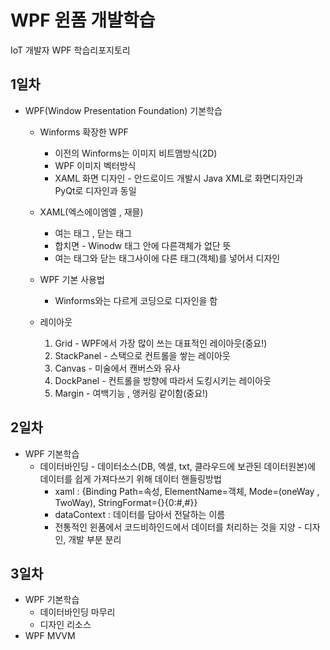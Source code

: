 # WPF 윈폼 개발학습
IoT 개발자 WPF 학습리포지토리 

## 1일차
- WPF(Window Presentation Foundation) 기본학습
    - Winforms 확장한 WPF 
        - 이전의 Winforms는 이미지 비트맴방식(2D)
        - WPF 이미지 벡터방식
        - XAML 화면 디자인 - 안드로이드 개발시 Java XML로 화면디자인과 PyQt로 디자인과 동일

    - XAML(엑스에이엠엘 , 재믈)
        - 여는 태그 <Window>, 닫는 태그 </Window>
        - 합치면 <Window /> - Winodw 태그 안에 다른객체가 없단 뜻
        - 여는 태그와 닫는 태그사이에 다른 태그(객체)를 넣어서 디자인
        

    - WPF 기본 사용법
        - Winforms와는 다르게 코딩으로 디자인을 함 


    - 레이아웃 
        1. Grid - WPF에서 가장 많이 쓰는 대표적인 레이아웃(중요!)
        2. StackPanel - 스택으로 컨트롤을 쌓는 레이아웃
        3. Canvas - 미술에서 캔버스와 유사
        4. DockPanel - 컨트롤을 방향에 따라서 도킹시키는 레이아웃
        5. Margin - 여백기능 , 앵커링 같이함(중요!)


## 2일차 
- WPF 기본학습
    - 데이터바인딩 - 데이터소스(DB, 엑셀, txt, 클라우드에 보관된 데이터원본)에 데이터를 쉽게 가져다쓰기 위해 데이터 핸들링방법
        - xaml : {Binding Path=속성, ElementName=객체, Mode=(oneWay , TwoWay), StringFormat={}{0:#,#}}
        - dataContext : 데이터를 담아서 전달하는 이름 
        - 전통적인 윈폼에서 코드비하인드에서 데이터를 처리하는 것을 지양 - 디자인, 개발 부분 분리

## 3일차
- WPF 기본학습 
    - 데이터바인딩 마무리 
    - 디자인 리소스 
- WPF MVVM